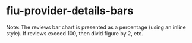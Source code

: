 # fiu-provider-details-bars
Note: The reviews bar chart is presented as a percentage (using an inline style). If reviews exceed 100, then divid figure by 2, etc.